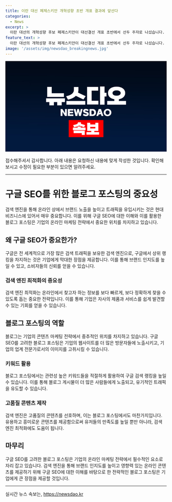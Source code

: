 ```yaml
---
title: 이란 대선 페제스키안 개혁성향 초반 개표 결과에 앞선다
categories:
  - News
excerpt: >
  이란 대선의 개혁성향 후보 페제스키안이 대선결선 개표 초반에서 선두 주자로 나섰습니다. 실시간으로 업데이트되는 개표 결과가 관심을 모으고 있는 가운데, 페제스키안의 앞서는 모습이 주목받고 있습니다.
feature_text: >
  이란 대선의 개혁성향 후보 페제스키안이 대선결선 개표 초반에서 선두 주자로 나섰습니다. 실시간으로 업데이트되는 개표 결과가 관심을 모으고 있는 가운데, 페제스키안의 앞서는 모습이 주목받고 있습니다.
image: '/assets/img/newsdao_breakingnews.jpg'
---
```


<p><img src="/assets/img/newsdao_breakingnews.jpg" alt="flaretime 속보" /></p>

<p>접수해주셔서 감사합니다. 아래 내용은 요청하신 내용에 맞게 작성한 것입니다. 확인해보시고 수정이 필요한 부분이 있으면 알려주세요.</p>

<hr />

<h1>구글 SEO를 위한 블로그 포스팅의 중요성</h1>

<p data-ke-size="size16">검색 엔진을 통해 온라인 상에서 브랜드 노출을 높이고 트래픽을 유입시키는 것은 현대 비즈니스에 있어서 매우 중요합니다. 이를 위해 구글 SEO에 대한 이해와 이를 활용한 블로그 포스팅은 기업의 온라인 마케팅 전략에서 중요한 위치를 차지하고 있습니다.</p>

<h2>왜 구글 SEO가 중요한가?</h2>

<p data-ke-size="size16">구글은 전 세계적으로 가장 많은 검색 트래픽을 보유한 검색 엔진으로, 구글에서 상위 랭킹을 차지하는 것은 기업에게 막대한 장점을 제공합니다. 이를 통해 브랜드 인지도를 높일 수 있고, 소비자들의 신뢰를 얻을 수 있습니다.</p>

<h3>검색 엔진 최적화의 중요성</h3>

<p data-ke-size="size16">검색 엔진 최적화는 온라인에서 찾고자 하는 정보를 보다 빠르게, 보다 정확하게 찾을 수 있도록 돕는 중요한 전략입니다. 이를 통해 기업은 자사의 제품과 서비스를 쉽게 발견할 수 있는 기회를 얻을 수 있습니다.</p>

<h2>블로그 포스팅의 역할</h2>

<p data-ke-size="size16">블로그는 기업의 콘텐츠 마케팅 전략에서 중추적인 위치를 차지하고 있습니다. 구글 SEO를 고려한 블로그 포스팅은 기업의 웹사이트를 더 많은 방문자들에 노출시키고, 기업의 업계 전문가로서의 이미지를 고취시킬 수 있습니다.</p>

<h3>키워드 활용</h3>

<p data-ke-size="size16">블로그 포스팅에서는 관련성 높은 키워드들을 적절하게 활용하여 구글 검색 랭킹을 높일 수 있습니다. 이를 통해 블로그 게시물이 더 많은 사람들에게 노출되고, 유기적인 트래픽을 유도할 수 있습니다.</p>

<h3>고품질 콘텐츠 제작</h3>

<p data-ke-size="size16">검색 엔진은 고품질의 콘텐츠를 선호하며, 이는 블로그 포스팅에서도 마찬가지입니다. 유용하고 흥미로운 콘텐츠를 제공함으로써 유저들의 만족도를 높일 뿐만 아니라, 검색 엔진 최적화에도 도움이 됩니다.</p>

<h2>마무리</h2>

<p data-ke-size="size16">구글 SEO를 고려한 블로그 포스팅은 기업의 온라인 마케팅 전략에서 필수적인 요소로 자리 잡고 있습니다. 검색 엔진을 통해 브랜드 인지도를 높이고 영향력 있는 온라인 콘텐츠를 제공하기 위해 구글 SEO에 대한 이해를 바탕으로 한 전략적인 블로그 포스팅은 기업에게 큰 장점을 제공할 것입니다.</p>

<hr />
실시간 뉴스 속보는, <a href="https://newsdao.kr" rel="dofollow">https://newsdao.kr</a>


